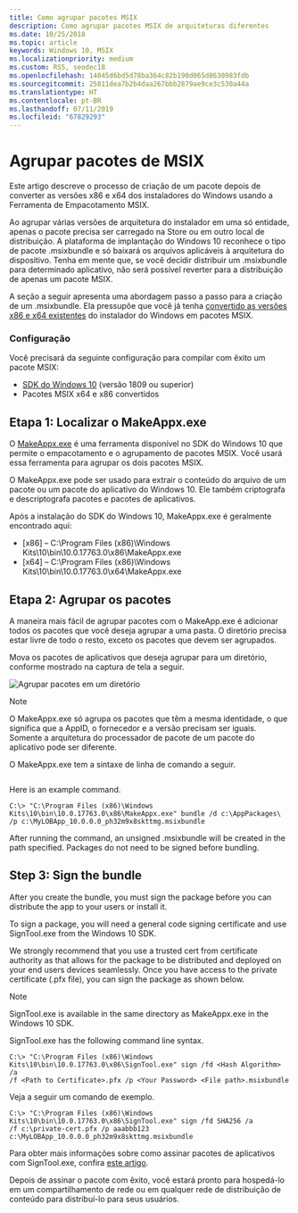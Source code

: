 ```yaml
---
title: Como agrupar pacotes MSIX
description: Como agrupar pacotes MSIX de arquiteturas diferentes
ms.date: 10/25/2018
ms.topic: article
keywords: Windows 10, MSIX
ms.localizationpriority: medium
ms.custom: RS5, seodec18
ms.openlocfilehash: 14045d6bd5d78ba364c82b190d065d8630983fdb
ms.sourcegitcommit: 25811dea7b2b4daa267bbb2879ae9ce3c530a44a
ms.translationtype: HT
ms.contentlocale: pt-BR
ms.lasthandoff: 07/11/2019
ms.locfileid: "67829293"
---
```

# <a name="bundle-msix-packages"></a>Agrupar pacotes de MSIX 

Este artigo descreve o processo de criação de um pacote depois de converter as versões x86 e x64 dos instaladores do Windows usando a Ferramenta de Empacotamento MSIX. 

Ao agrupar várias versões de arquitetura do instalador em uma só entidade, apenas o pacote precisa ser carregado na Store ou em outro local de distribuição. A plataforma de implantação do Windows 10 reconhece o tipo de pacote .msixbundle e só baixará os arquivos aplicáveis à arquitetura do dispositivo. Tenha em mente que, se você decidir distribuir um .msixbundle para determinado aplicativo, não será possível reverter para a distribuição de apenas um pacote MSIX. 

A seção a seguir apresenta uma abordagem passo a passo para a criação de um .msixbundle. Ela pressupõe que você já tenha [convertido as versões x86 e x64 existentes](https://docs.microsoft.com/windows/msix/mpt-best-practices) do instalador do Windows em pacotes MSIX. 

### <a name="setup"></a>Configuração
Você precisará da seguinte configuração para compilar com êxito um pacote MSIX:
- [SDK do Windows 10](https://developer.microsoft.com/en-US/windows/downloads/windows-10-sdk) (versão 1809 ou superior)
- Pacotes MSIX x64 e x86 convertidos 

## <a name="step-1-find-makeappxexe"></a>Etapa 1: Localizar o MakeAppx.exe
O [MakeAppx.exe](https://docs.microsoft.com/windows/desktop/appxpkg/make-appx-package--makeappx-exe-) é uma ferramenta disponível no SDK do Windows 10 que permite o empacotamento e o agrupamento de pacotes MSIX. Você usará essa ferramenta para agrupar os dois pacotes MSIX. 

O MakeAppx.exe pode ser usado para extrair o conteúdo do arquivo de um pacote ou um pacote do aplicativo do Windows 10. Ele também criptografa e descriptografa pacotes e pacotes de aplicativos.

Após a instalação do SDK do Windows 10, MakeAppx.exe é geralmente encontrado aqui: 
- [x86] – C:\Program Files (x86)\Windows Kits\10\bin\10.0.17763.0\x86\MakeAppx.exe
- [x64] – C:\Program Files (x86)\Windows Kits\10\bin\10.0.17763.0\x64\MakeAppx.exe

## <a name="step-2-bundle-the-packages"></a>Etapa 2: Agrupar os pacotes

A maneira mais fácil de agrupar pacotes com o MakeApp.exe é adicionar todos os pacotes que você deseja agrupar a uma pasta. O diretório precisa estar livre de todo o resto, exceto os pacotes que devem ser agrupados. 

Mova os pacotes de aplicativos que deseja agrupar para um diretório, conforme mostrado na captura de tela a seguir.

![Agrupar pacotes em um diretório](images/bundle-pic1.png)

>[!NOTE] 
> O MakeAppx.exe só agrupa os pacotes que têm a mesma identidade, o que significa que a AppID, o fornecedor e a versão precisam ser iguais. Somente a arquitetura do processador de pacote de um pacote do aplicativo pode ser diferente. 

O MakeAppx.exe tem a sintaxe de linha de comando a seguir.

```Prompt de Comando C:\> "C:\Program Files (x86)\Windows Kits\10\bin\10.0.17763.0\x86\MakeAppx.exe" bundle /d input_directorypath /p <filepath>.msixbundle
```

Here is an example command.

```
C:\> "C:\Program Files (x86)\Windows Kits\10\bin\10.0.17763.0\x86\MakeAppx.exe" bundle /d c:\AppPackages\ /p c:\MyLOBApp_10.0.0.0_ph32m9x8skttmg.msixbundle
```

After running the command, an unsigned .msixbundle will be created in the path specified. Packages do not need to be signed before bundling.  

## Step 3: Sign the bundle

After you create the bundle, you must sign the package before you can distribute the app to your users or install it. 

To sign a package, you will need a general code signing certificate and use SignTool.exe from the Windows 10 SDK. 

We strongly recommend that you use a trusted cert from certificate authority as that allows for the package to be distributed and deployed on your end users devices seamlessly. Once you have access to the private certificate (.pfx file), you can sign the package as shown below.

>[!NOTE]
> SignTool.exe is available in the same directory as MakeAppx.exe in the Windows 10 SDK. 

SignTool.exe has the following command line syntax.

```Command Prompt
C:\> "C:\Program Files (x86)\Windows Kits\10\bin\10.0.17763.0\x86\SignTool.exe" sign /fd <Hash Algorithm> /a 
/f <Path to Certificate>.pfx /p <Your Password> <File path>.msixbundle
```

Veja a seguir um comando de exemplo.

```
C:\> "C:\Program Files (x86)\Windows Kits\10\bin\10.0.17763.0\x86\SignTool.exe" sign /fd SHA256 /a 
/f c:\private-cert.pfx /p aaabbb123 c:\MyLOBApp_10.0.0.0_ph32m9x8skttmg.msixbundle
```

Para obter mais informações sobre como assinar pacotes de aplicativos com SignTool.exe, confira [este artigo](https://docs.microsoft.com/windows/uwp/packaging/sign-app-package-using-signtool). 

Depois de assinar o pacote com êxito, você estará pronto para hospedá-lo em um compartilhamento de rede ou em qualquer rede de distribuição de conteúdo para distribuí-lo para seus usuários. 

